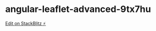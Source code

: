 # angular-leaflet-advanced-9tx7hu

[Edit on StackBlitz ⚡️](https://stackblitz.com/edit/angular-leaflet-advanced-9tx7hu)